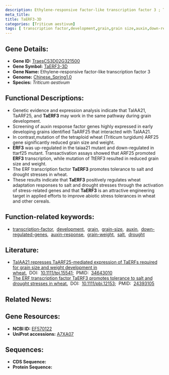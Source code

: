 ```yaml
---
description: Ethylene-responsive factor-like transcription factor 3 ; TraesCS3D02G321500 ; Triticum aestivum
meta_title:
title: TaERF3-3D
categories: [Triticum aestivum]
tags: [ transcription factor,development,grain,grain size,auxin,down-regulated genes,auxin response,grain weight, drought, salt]
---
```


## Gene Details:
- **Gene ID:**	[TraesCS3D02G321500](https://ensembl.gramene.org/Triticum_aestivum/Gene/Summary?g=TraesCS3D02G321500)
- **Gene Symbol:** <u>TaERF3-3D</u>
- **Gene Name:** Ethylene-responsive factor-like transcription factor 3
- **Genome:** [Chinese_Spring1.0](https://ensembl.gramene.org/Triticum_aestivum/Info/Index)
- **Species:** *Triticum aestivum*

## Functional Descriptions:
   - Genetic evidence and expression analysis indicate that TaIAA21, TaARF25, and **TaERF3** may work in the same pathway during grain development. 
   - Screening of auxin response factor genes highly expressed in early developing grains identified TaARF25 that interacted with TaIAA21.
   - In contrast,mutation of the tetraploid wheat (Triticum turgidum) ARF25 gene significantly reduced grain size and weight.
   - **ERF3** was up-regulated in the taiaa21 mutant and down-regulated in ttarf25 mutant. Transactivation assays showed that ARF25 promoted **ERF3** transcription, while mutation of TtERF3 resulted in reduced grain size and weight.
   - The ERF transcription factor **TaERF3** promotes tolerance to salt and drought stresses in wheat.
   - These results indicate that **TaERF3** positively regulates wheat adaptation responses to salt and drought stresses through the activation of stress-related genes and that **TaERF3** is an attractive engineering target in applied efforts to improve abiotic stress tolerances in wheat and other cereals.

## Function-related keywords:
   - [transcription-factor](/tags/transcription-factor/),&nbsp;&nbsp;[development](/tags/development/),&nbsp;&nbsp;[grain](/tags/grain/),&nbsp;&nbsp;[grain-size](/tags/grain-size/),&nbsp;&nbsp;[auxin](/tags/auxin/),&nbsp;&nbsp;[down-regulated-genes](/tags/down-regulated-genes/),&nbsp;&nbsp;[auxin-response](/tags/auxin-response/),&nbsp;&nbsp;[grain-weight](/tags/grain-weight/),&nbsp;&nbsp;[salt](/tags/salt/),&nbsp;&nbsp;[drought](/tags/drought/)

## Literature:
   - [TaIAA21 represses TaARF25-mediated expression of TaERFs required for grain size and weight development in wheat.](https://onlinelibrary.wiley.com/doi/10.1111/tpj.15541)&nbsp;&nbsp;DOI:&nbsp;&nbsp;[10.1111/tpj.15541](https://onlinelibrary.wiley.com/doi/10.1111/tpj.15541);&nbsp;&nbsp;PMID:&nbsp;&nbsp;[34643010](https://pubmed.ncbi.nlm.nih.gov/34643010/)
   - [The ERF transcription factor TaERF3 promotes tolerance to salt and drought stresses in wheat.](https://doi.org/10.1111/pbi.12153)&nbsp;&nbsp;DOI:&nbsp;&nbsp;[10.1111/pbi.12153](https://doi.org/10.1111/pbi.12153);&nbsp;&nbsp;PMID:&nbsp;&nbsp;[24393105](https://pubmed.ncbi.nlm.nih.gov/24393105/)

## Related News:

## Gene Resources:
- **NCBI ID:**  [EF570122](https://www.ncbi.nlm.nih.gov/gene/?term=EF570122)
- **UniProt accessions:** [A7XA07](https://www.uniprot.org/uniprotkb/A7XA07/entry)



## Sequences:
- **CDS Sequence:**
- **Protein Sequence:**
